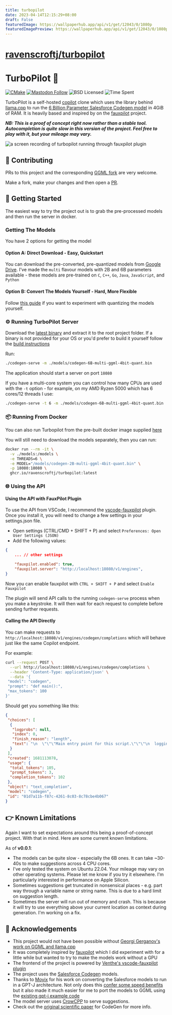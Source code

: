 ```yaml
---
title: turbopilot
date: 2023-04-14T12:15:29+08:00
draft: False
featuredImage: https://wallpaperhub.app/api/v1/get/12043/0/1080p
featuredImagePreview: https://wallpaperhub.app/api/v1/get/12043/0/1080p
---
```


# [ravenscroftj/turbopilot](https://github.com/ravenscroftj/turbopilot)

# TurboPilot 🚀

[![CMake](https://github.com/ravenscroftj/turbopilot/actions/workflows/cmake.yml/badge.svg)](https://github.com/ravenscroftj/turbopilot/actions/workflows/cmake.yml) [![Mastodon Follow](https://img.shields.io/mastodon/follow/000117012?domain=https%3A%2F%2Ffosstodon.org%2F&style=social)](https://fosstodon.org/@jamesravey) ![BSD Licensed](https://img.shields.io/github/license/ravenscroftj/turbopilot) ![Time Spent](https://img.shields.io/endpoint?url=https://wakapi.nopro.be/api/compat/shields/v1/jamesravey/all_time/project%3Aturbopilot)


TurboPilot is a self-hosted [copilot](https://github.com/features/copilot) clone which uses the library behind [llama.cpp](https://github.com/ggerganov/llama.cpp) to run the [6 Billion Parameter Salesforce Codegen model](https://github.com/salesforce/CodeGen) in 4GiB of RAM. It is heavily based and inspired by on the [fauxpilot](https://github.com/fauxpilot/fauxpilot) project.

***NB: This is a proof of concept right now rather than a stable tool. Autocompletion is quite slow in this version of the project. Feel free to play with it, but your mileage may vary.***

![a screen recording of turbopilot running through fauxpilot plugin](assets/screenrecording.gif)

## 🤝 Contributing

PRs to this project and the corresponding [GGML fork](https://github.com/ravenscroftj/ggml) are very welcome.

Make a fork, make your changes and then open a [PR](https://github.com/ravenscroftj/turbopilot/pulls).


## 👋 Getting Started

The easiest way to try the project out is to grab the pre-processed models and then run the server in docker.

### Getting The Models

You have 2 options for getting the model

#### Option A: Direct Download - Easy, Quickstart

You can download the pre-converted, pre-quantized models from [Google Drive](https://drive.google.com/drive/folders/1wFy1Y0pqoK23ZeMWWCp8evxWOJQVdaGh?usp=sharing). I've made the `multi` flavour models with 2B and 6B parameters available - these models are pre-trained on  `C`, `C++`, `Go`, `Java`, `JavaScript`, and `Python`

#### Option B: Convert The Models Yourself - Hard, More Flexible

Follow [this guide](https://github.com/ravenscroftj/turbopilot/wiki/Converting-and-Quantizing-The-Models) if you want to experiment with quantizing the models yourself.

### ⚙️ Running TurboPilot Server

Download the [latest binary](https://github.com/ravenscroftj/turbopilot/releases) and extract it to the root project folder. If a binary is not provided for your OS or you'd prefer to build it yourself follow the [build instructions](BUILD.md)

Run:

```bash
./codegen-serve -m ./models/codegen-6B-multi-ggml-4bit-quant.bin
```

The application should start a server on port `18080`

If you have a multi-core system you can control how many CPUs are used with the `-t` option - for example, on my AMD Ryzen 5000 which has 6 cores/12 threads I use:

```bash
./codegen-serve -t 6 -m ./models/codegen-6B-multi-ggml-4bit-quant.bin
```

### 📦 Running From Docker

You can also run Turbopilot from the pre-built docker image supplied [here](https://github.com/users/ravenscroftj/packages/container/package/turbopilot%2Fturbopilot)

You will still need to download the models separately, then you can run:

```bash
docker run --rm -it \
  -v ./models:/models \
  -e THREADS=6 \
  -e MODEL="/models/codegen-2B-multi-ggml-4bit-quant.bin" \
  -p 18080:18080 \
  ghcr.io/ravenscroftj/turbopilot:latest
```

### 🌐 Using the API

#### Using the API with FauxPilot Plugin

To use the API from VSCode, I recommend the [vscode-fauxpilot](https://github.com/Venthe/vscode-fauxpilot) plugin. Once you install it, you will need to change a few settings in your settings.json file.

- Open settings (CTRL/CMD + SHIFT + P) and select `Preferences: Open User Settings (JSON)`
- Add the following values:

```json
{
    ... // other settings

    "fauxpilot.enabled": true,
    "fauxpilot.server": "http://localhost:18080/v1/engines",
}
```

Now you can enable fauxpilot with `CTRL + SHIFT + P` and select `Enable Fauxpilot`

The plugin will send API calls to the running `codegen-serve` process when you make a keystroke. It will then wait for each request to complete before sending further requests.

#### Calling the API Directly

You can make requests to `http://localhost:18080/v1/engines/codegen/completions` which will behave just like the same Copilot endpoint.

For example:

```bash
curl --request POST \
  --url http://localhost:18080/v1/engines/codegen/completions \
  --header 'Content-Type: application/json' \
  --data '{
 "model": "codegen",
 "prompt": "def main():",
 "max_tokens": 100
}'
```

Should get you something like this:

```json
{
 "choices": [
  {
   "logprobs": null,
   "index": 0,
   "finish_reason": "length",
   "text": "\n  \"\"\"Main entry point for this script.\"\"\"\n  logging.getLogger().setLevel(logging.INFO)\n  logging.basicConfig(format=('%(levelname)s: %(message)s'))\n\n  parser = argparse.ArgumentParser(\n      description=__doc__,\n      formatter_class=argparse.RawDescriptionHelpFormatter,\n      epilog=__doc__)\n  "
  }
 ],
 "created": 1681113078,
 "usage": {
  "total_tokens": 105,
  "prompt_tokens": 3,
  "completion_tokens": 102
 },
 "object": "text_completion",
 "model": "codegen",
 "id": "01d7a11b-f87c-4261-8c03-8c78cbe4b067"
}
```

## 👉 Known Limitations

Again I want to set expectations around this being a proof-of-concept project. With that in mind. Here are some current known limitations.

As of **v0.0.1**:
- The models can be quite slow - especially the 6B ones. It can take ~30-40s to make suggestions across 4 CPU cores.
- I've only tested the system on Ubuntu 22.04. Your mileage may vary on other operating systems. Please let me know if you try it elsewhere. I'm particularly interested in performance on Apple Silicon.
- Sometimes suggestions get truncated in nonsensical places - e.g. part way through a variable name or string name. This is due to a hard limit on suggestion length.
- Sometimes the server will run out of memory and crash. This is because it will try to use everything above your current location as context during generation. I'm working on a fix.


## 👏 Acknowledgements

- This project would not have been possible without [Georgi Gerganov's work on GGML and llama.cpp](https://github.com/ggerganov/ggml)
- It was completely inspired by [fauxpilot](https://github.com/fauxpilot/fauxpilot) which I did experiment with for a little while but wanted to try to make the models work without a GPU
- The frontend of the project is powered by [Venthe's vscode-fauxpilot plugin](https://github.com/Venthe/vscode-fauxpilot)
- The project uses the [Salesforce Codegen](https://github.com/salesforce/CodeGen) models.
- Thanks to [Moyix](https://huggingface.co/moyix) for his work on converting the Salesforce models to run in a GPT-J architecture. Not only does this [confer some speed benefits](https://gist.github.com/moyix/7896575befbe1b99162ccfec8d135566) but it also made it much easier for me to port the models to GGML using the [existing gpt-j example code](https://github.com/ggerganov/ggml/tree/master/examples/gpt-j)
- The model server uses [CrowCPP](https://crowcpp.org/master/) to serve suggestions.
- Check out the [original scientific paper](https://arxiv.org/pdf/2203.13474.pdf) for CodeGen for more info.
